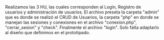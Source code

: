 Realizamos las 3 HU, las cuales corresponden al Login, Registro de usuarios y administración de usuarios. El archivo preseta la carpeta "admin" que es donde se realizó el CRUD de Usuarios, la carpeta "php" en donde se manejan las sesiones y conexiones en el archivo "conexion.php", "cerrar_sesion" y  "check". Finalmente el archivo "login". Solo falta adaptarlo al diseño que definimos en el prototipado.
